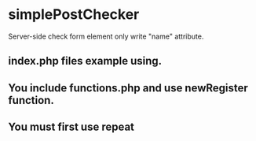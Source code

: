 # simplePostChecker
Server-side check form element only write "name" attribute.
## index.php files example using.
## You include functions.php and use newRegister function.
## You must first use repeat 

